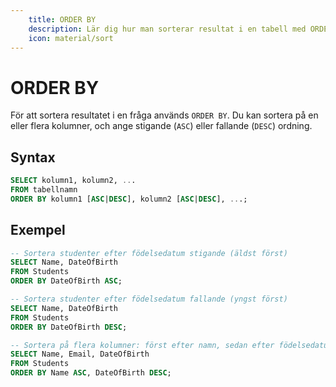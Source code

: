 ```yaml
---
    title: ORDER BY
    description: Lär dig hur man sorterar resultat i en tabell med ORDER BY.
    icon: material/sort
---
```


# ORDER BY

För att sortera resultatet i en fråga används `ORDER BY`. Du kan sortera på en eller flera kolumner, och ange stigande (`ASC`) eller fallande (`DESC`) ordning.  

## Syntax
```sql
SELECT kolumn1, kolumn2, ...
FROM tabellnamn
ORDER BY kolumn1 [ASC|DESC], kolumn2 [ASC|DESC], ...;
```

## Exempel
```sql
-- Sortera studenter efter födelsedatum stigande (äldst först)
SELECT Name, DateOfBirth
FROM Students
ORDER BY DateOfBirth ASC;

-- Sortera studenter efter födelsedatum fallande (yngst först)
SELECT Name, DateOfBirth
FROM Students
ORDER BY DateOfBirth DESC;

-- Sortera på flera kolumner: först efter namn, sedan efter födelsedatum
SELECT Name, Email, DateOfBirth
FROM Students
ORDER BY Name ASC, DateOfBirth DESC;
```